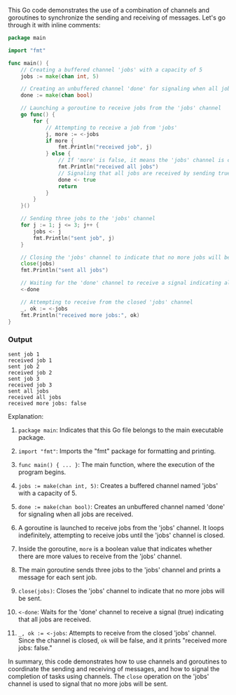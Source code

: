 This Go code demonstrates the use of a combination of channels and goroutines to synchronize the sending and receiving of messages. Let's go through it with inline comments:

```go
package main

import "fmt"

func main() {
    // Creating a buffered channel 'jobs' with a capacity of 5
    jobs := make(chan int, 5)

    // Creating an unbuffered channel 'done' for signaling when all jobs are received
    done := make(chan bool)

    // Launching a goroutine to receive jobs from the 'jobs' channel
    go func() {
        for {
            // Attempting to receive a job from 'jobs'
            j, more := <-jobs
            if more {
                fmt.Println("received job", j)
            } else {
                // If 'more' is false, it means the 'jobs' channel is closed
                fmt.Println("received all jobs")
                // Signaling that all jobs are received by sending true to 'done'
                done <- true
                return
            }
        }
    }()

    // Sending three jobs to the 'jobs' channel
    for j := 1; j <= 3; j++ {
        jobs <- j
        fmt.Println("sent job", j)
    }

    // Closing the 'jobs' channel to indicate that no more jobs will be sent
    close(jobs)
    fmt.Println("sent all jobs")

    // Waiting for the 'done' channel to receive a signal indicating all jobs are received
    <-done

    // Attempting to receive from the closed 'jobs' channel
    _, ok := <-jobs
    fmt.Println("received more jobs:", ok)
}
```
### Output
```
sent job 1
received job 1
sent job 2
received job 2
sent job 3
received job 3
sent all jobs
received all jobs
received more jobs: false
```
Explanation:

1. `package main`: Indicates that this Go file belongs to the main executable package.

2. `import "fmt"`: Imports the "fmt" package for formatting and printing.

3. `func main() { ... }`: The main function, where the execution of the program begins.

4. `jobs := make(chan int, 5)`: Creates a buffered channel named 'jobs' with a capacity of 5.

5. `done := make(chan bool)`: Creates an unbuffered channel named 'done' for signaling when all jobs are received.

6. A goroutine is launched to receive jobs from the 'jobs' channel. It loops indefinitely, attempting to receive jobs until the 'jobs' channel is closed.

7. Inside the goroutine, `more` is a boolean value that indicates whether there are more values to receive from the 'jobs' channel.

8. The main goroutine sends three jobs to the 'jobs' channel and prints a message for each sent job.

9. `close(jobs)`: Closes the 'jobs' channel to indicate that no more jobs will be sent.

10. `<-done`: Waits for the 'done' channel to receive a signal (true) indicating that all jobs are received.

11. `_, ok := <-jobs`: Attempts to receive from the closed 'jobs' channel. Since the channel is closed, `ok` will be false, and it prints "received more jobs: false."

In summary, this code demonstrates how to use channels and goroutines to coordinate the sending and receiving of messages, and how to signal the completion of tasks using channels. The `close` operation on the 'jobs' channel is used to signal that no more jobs will be sent.